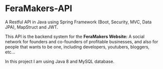 # FeraMakers-API

A Restful API in Java using Spring Framework (Boot, Security, MVC, Data JPA),  MapStruct and JWT. 

This API is the backend system for the **FeraMakers Website:** 
A social network for founders and co-founders of profitable businesses, and also for people that wants to be one, including developers, youtubers, bloggers, etc...

In this project I am using Java 8 and MySQL database.  


